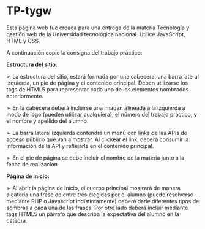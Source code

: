 # TP-tygw
Esta página web fue creada para una entrega de la materia Tecnología y gestión web de la Universidad tecnológica nacional. Utilicé JavaScript, HTML y CSS.

A continuación copio la consigna del trabajo práctico:

<b>Estructura del sitio:</b>

➢ La estructura del sitio, estará formada por una cabecera, una barra lateral izquierda, un pie de página y el contenido principal.
Deben utilizarse los tags de HTML5 para representar cada uno de los elementos nombrados anteriormente.

➢ En la cabecera deberá incluirse una imagen alineada a la izquierda a modo de logo (pueden utilizar cualquiera), el número del trabajo práctico,
y el nombre y apellido del alumno.

➢ La barra lateral izquierda contendrá un menú con links de las APIs de acceso público que van a mostrar. Al clickear el link, 
deberá consumir la información de la API y reflejarla en el contenido principal.

➢ En el pie de página se debe incluir el nombre de la materia junto a la fecha de realización.

<b>Página de inicio:</b>

➢ Al abrir la página de inicio, el cuerpo principal mostrará de manera aleatoria una frase de entre tres elegidas por el alumno
(puede resolverse mediante PHP o Javascript indistintamente) deberá darle diferentes tipos de sombras a cada una de las frases. 
Por otro lado deberá incluir mediante tags HTML5 un párrafo que describa la expectativa del alumno en la cátedra.
